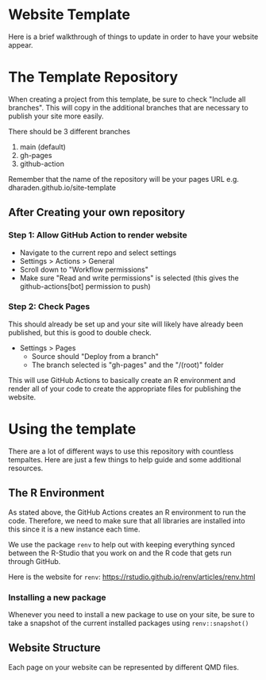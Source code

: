 # Website Template

Here is a brief walkthrough of things to update in order to have your website appear. 

# The Template Repository

When creating a project from this template, be sure to check "Include all branches". This will copy in the additional branches that are necessary to publish your site more easily.

There should be 3 different branches
1. main (default)
2. gh-pages
3. github-action

Remember that the name of the repository will be your pages URL
e.g. dharaden.github.io/site-template

## After Creating your own repository

### Step 1: Allow GitHub Action to render website
- Navigate to the current repo and select settings
- Settings > Actions > General
- Scroll down to "Workflow permissions"
-  Make sure "Read and write permissions" is selected (this gives the github-actions[bot] permission to push)

### Step 2: Check Pages
This should already be set up and your site will likely have already been published, but this is good to double check. 

- Settings > Pages 
    - Source should "Deploy from a branch"
    - The branch selected is "gh-pages" and the "/(root)" folder

This will use GitHub Actions to basically create an R environment and render all of your code to create the appropriate files for publishing the website.  

# Using the template

There are a lot of different ways to use this repository with countless tempaltes. Here are just a few things to help guide and some additional resources. 

## The R Environment
As stated above, the GitHub Actions creates an R environment to run the code. Therefore, we need to make sure that all libraries are installed into this since it is a new instance each time. 

We use the package `renv` to help out with keeping everything synced between the R-Studio that you work on and the R code that gets run through GitHub. 

Here is the website for `renv`: https://rstudio.github.io/renv/articles/renv.html

### Installing a new package 
Whenever you need to install a new package to use on your site, be sure to take a snapshot of the current installed packages using `renv::snapshot()`


## Website Structure
Each page on your website can be represented by different QMD files. 
